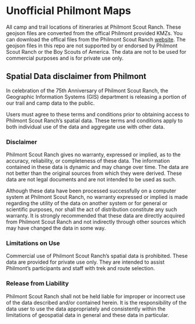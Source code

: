 # Unofficial Philmont Maps

All camp and trail locations of itineraries at Philmont Scout Ranch. These geojson files are converted from the offical Philmont provided KMZs. You can download the offical files from the Philmont Scout Ranch [website](http://philmontscoutranch.org/Resources/Downloads/GIS.aspx). The geojson files in this repo are not supported by or endorsed by Philmont Scout Ranch or the Boy Scouts of America. The data are not to be used for commercial purposes and is for private use only.

## Spatial Data disclaimer from Philmont

In celebration of the 75th Anniversary of Philmont Scout Ranch, the Geographic Information Systems (GIS) department is releasing a portion of our trail and camp data to the public.

Users must agree to these terms and conditions prior to obtaining access to Philmont Scout Ranch’s spatial data. These terms and conditions apply to both individual use of the data and aggregate use with other data.

### Disclaimer

Philmont Scout Ranch gives no warranty, expressed or implied, as to the accuracy, reliability, or completeness of these data. The information contained in these data is dynamic and may change over time. The data are not better than the original sources from which they were derived. These data are not legal documents and are not intended to be used as such.

Although these data have been processed successfully on a computer system at Philmont Scout Ranch, no warranty expressed or implied is made regarding the utility of the data on another system or for general or scientific purposes, nor shall the act of distribution constitute any such warranty. It is strongly recommended that these data are directly acquired from Philmont Scout Ranch and not indirectly through other sources which may have changed the data in some way.

### Limitations on Use

Commercial use of Philmont Scout Ranch’s spatial data is prohibited. These data are provided for private use only. They are intended to assist Philmont’s participants and staff with trek and route selection.

### Release from Liability

Philmont Scout Ranch shall not be held liable for improper or incorrect use of the data described and/or contained herein. It is the responsibility of the data user to use the data appropriately and consistently within the limitations of geospatial data in general and these data in particular.
